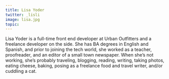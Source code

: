 ```yaml
---
title: Lisa Yoder
twitter: _lisli
image: lisa.jpg
topic:
---
```


Lisa Yoder is a full-time front end developer at Urban Outfitters and a freelance developer on the side. She has BA degrees in English and Spanish, and prior to joining the tech world, she worked as a teacher, proofreader, and an editor of a small town newspaper. When she’s not working, she’s probably traveling, blogging, reading, writing, taking photos, eating cheese, baking, posing as a freelance food and travel writer, and/or cuddling a cat.
